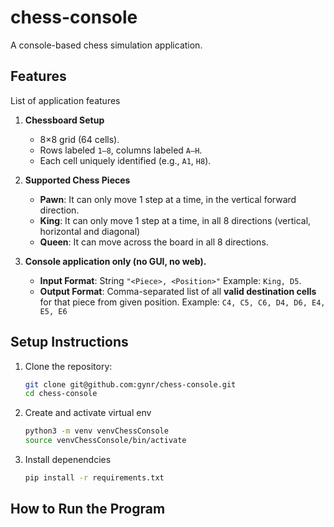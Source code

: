 # chess-console

A console-based chess simulation application.

## Features

List of application features

1. **Chessboard Setup**

   * 8×8 grid (64 cells).
   * Rows labeled `1–8`, columns labeled `A–H`.
   * Each cell uniquely identified (e.g., `A1`, `H8`).

2. **Supported Chess Pieces**

   * **Pawn**: It can only move 1 step at a time, in the vertical forward direction.
   * **King**: It can only move 1 step at a time, in all 8 directions (vertical, horizontal and diagonal)
   * **Queen**: It can move across the board in all 8 directions.


3. **Console application only (no GUI, no web).**
    
    * **Input Format**: String `"<Piece>, <Position>"` Example: `King, D5`.
    * **Output Format**: Comma-separated list of all **valid destination cells** for that piece from given position. Example: `C4, C5, C6, D4, D6, E4, E5, E6`


## Setup Instructions

1. Clone the repository:
   ```bash
   git clone git@github.com:gynr/chess-console.git
   cd chess-console
   ```

2. Create and activate virtual env
    ```bash
    python3 -m venv venvChessConsole
    source venvChessConsole/bin/activate
    ```

3. Install depenendcies
    ```bash
    pip install -r requirements.txt
    ```

## How to Run the Program







